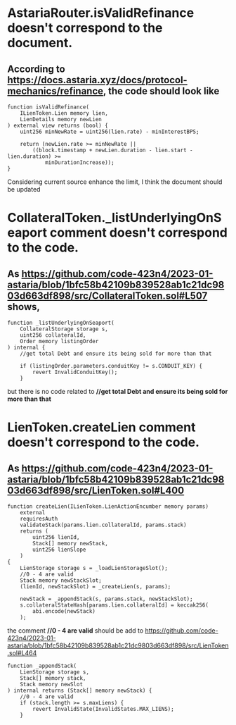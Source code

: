 # AstariaRouter.isValidRefinance doesn't correspond to the document.
## According to https://docs.astaria.xyz/docs/protocol-mechanics/refinance, the code should look like 

    function isValidRefinance(
        ILienToken.Lien memory lien,
        LienDetails memory newLien
    ) external view returns (bool) {
        uint256 minNewRate = uint256(lien.rate) - minInterestBPS;
  
        return (newLien.rate >= minNewRate ||
            ((block.timestamp + newLien.duration - lien.start - lien.duration) >=
                minDurationIncrease));
    }

Considering current source enhance the limit, I think the document should be updated

# CollateralToken._listUnderlyingOnSeaport comment doesn't  correspond to the code.
## As https://github.com/code-423n4/2023-01-astaria/blob/1bfc58b42109b839528ab1c21dc9803d663df898/src/CollateralToken.sol#L507 shows, 

    function _listUnderlyingOnSeaport(
        CollateralStorage storage s,
        uint256 collateralId,
        Order memory listingOrder
    ) internal {
        //get total Debt and ensure its being sold for more than that

        if (listingOrder.parameters.conduitKey != s.CONDUIT_KEY) {
            revert InvalidConduitKey();
        }


but there is no code related to **//get total Debt and ensure its being sold for more than that**

# LienToken.createLien comment doesn't correspond to the code.
## As https://github.com/code-423n4/2023-01-astaria/blob/1bfc58b42109b839528ab1c21dc9803d663df898/src/LienToken.sol#L400

    function createLien(ILienToken.LienActionEncumber memory params)
        external
        requiresAuth
        validateStack(params.lien.collateralId, params.stack)
        returns (
            uint256 lienId,
            Stack[] memory newStack,
            uint256 lienSlope
        )
    {
        LienStorage storage s = _loadLienStorageSlot();
        //0 - 4 are valid
        Stack memory newStackSlot;
        (lienId, newStackSlot) = _createLien(s, params);
  
        newStack = _appendStack(s, params.stack, newStackSlot);
        s.collateralStateHash[params.lien.collateralId] = keccak256(
            abi.encode(newStack)
        );

the comment __//0 - 4 are valid__ should be add to https://github.com/code-423n4/2023-01-astaria/blob/1bfc58b42109b839528ab1c21dc9803d663df898/src/LienToken.sol#L464

    function _appendStack(
        LienStorage storage s,
        Stack[] memory stack,
        Stack memory newSlot
    ) internal returns (Stack[] memory newStack) {
        //0 - 4 are valid
        if (stack.length >= s.maxLiens) {
            revert InvalidState(InvalidStates.MAX_LIENS);
        }
